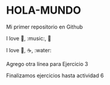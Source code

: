 # HOLA-MUNDO

Mi primer repositorio en Github

I love :dog:, :music:, :football:

I love :mate:, :coffee:, :water:

Agrego otra línea para Ejercicio 3

Finalizamos ejercicios hasta actividad 6
